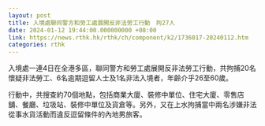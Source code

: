 ```yaml
---
layout: post
title: 入境處聯同警方和勞工處展開反非法勞工行動　拘27人
date: 2024-01-12 19:44:00.000000000 +08:00
link: https://news.rthk.hk/rthk/ch/component/k2/1736017-20240112.htm
categories: rthk
---
```


入境處一連4日在全港多區，聯同警方和勞工處展開反非法勞工行動，共拘捕20名懷疑非法勞工、6名逾期逗留人士及1名非法入境者，年齡介乎26至60歲。

行動中，共搜查約70個地點，包括商業大廈、裝修中單位、住宅大廈、零售店舖、餐廳、垃圾站、裝修中單位及貨倉等。另外，又在上水拘捕當中兩名涉嫌非法從事水貨活動而違反逗留條件的內地男旅客。
